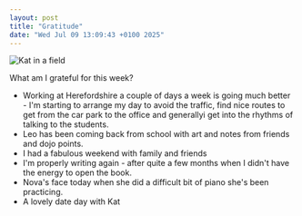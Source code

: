 ```yaml
---
layout: post
title: "Gratitude"
date: "Wed Jul 09 13:09:43 +0100 2025"
---
```


![Kat in a field](/assets/images/katinfield.png)

What am I grateful for this week? 

* Working at Herefordshire a couple of days a week is going much better - I'm starting to arrange my day to avoid the traffic, find nice routes to get from the car park to the office and generallyi get into the rhythms of talking to the students.
* Leo has been coming back from school with art and notes from friends and dojo points. 
* I had a fabulous weekend with family and friends
* I'm properly writing again - after quite a few months when I didn't have the energy to open the book. 
* Nova's face today when she did a difficult bit of piano she's been practicing. 
* A lovely date day with Kat 

